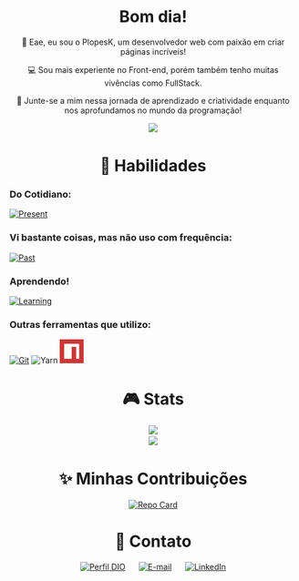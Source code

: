 <div align="center">
  <h1>Bom dia!</h1>
  <p>👋 Eae, eu sou o PlopesK, um desenvolvedor web com paixão em criar páginas incríveis! </p>
 <p>💻 Sou mais experiente no Front-end, porém também tenho muitas vivências como FullStack.</p>
  <p>🚀 Junte-se a mim nessa jornada de aprendizado e criatividade enquanto nos aprofundamos no mundo da programação!</p>
  <img src="https://media3.giphy.com/media/sn4vGDGn8Js905dRtL/giphy.gif?cid=ecf05e47gortlqzbairygnqax9ejuh31qp0di02wv11vicod&ep=v1_stickers_search&rid=giphy.gif&ct=s"  height="100"><br>

<h1> 🚀 Habilidades </h1>
</div>

### Do Cotidiano:

[![Present](https://skillicons.dev/icons?i=js,ts,angular,nodejs,html,css,mysql,unity&theme=dark)](https://skillicons.dev)

### Vi bastante coisas, mas não uso com frequência:

[![Past](https://skillicons.dev/icons?i=java,php,c,cpp,figma,unreal&theme=dark)](https://skillicons.dev)

### Aprendendo!

[![Learning](https://skillicons.dev/icons?i=react,redux,babel,nextjs,cs,sass&theme=dark)](https://skillicons.dev)

### Outras ferramentas que utilizo:

[![Git](https://skillicons.dev/icons?i=github&theme=dark)](https://skillicons.dev)
<img alt="Yarn" title="Yarn" src="https://user-images.githubusercontent.com/25181517/183049794-a3dfaddd-22ee-4ffe-b0b4-549ccd4879f9.png" height="42">
<img alt="NPM" title="NPM" src="https://raw.githubusercontent.com/github/explore/80688e429a7d4ef2fca1e82350fe8e3517d3494d/topics/npm/npm.png" height="42">

<div align="center">
  <h1> 🎮 Stats </h1>
  
  <img src="https://github-readme-stats.vercel.app/api?username=plopesk&show_icons=true&theme=tokyonight" height="200px"> <br>
  <img src="https://github-readme-stats.vercel.app/api/top-langs/?username=plopesk&layout=compact&theme=tokyonight" height="200px"><br>

<h1> ✨ Minhas Contribuições </h1>

[![Repo Card](https://github-readme-stats.vercel.app/api/pin/?username=plopesk&repo=dio-lab-open-source&bg_color=000&border_color=30A3DC&show_icons=true&icon_color=30A3DC&text_color=FFF)](https://github.com/rehpedroso/dio-lab-open-source)

<h1> 📝 Contato </h1>

[![Perfil DIO](https://img.shields.io/badge/-Meu%20Perfil%20na%20DIO-30A3DC?style=for-the-badge)](https://web.dio.me/users/gp081009/) &nbsp;&nbsp;&nbsp;&nbsp;
[![E-mail](https://img.shields.io/badge/-Email-000?style=for-the-badge&logo=microsoft-outlook&logoColor=E94D5F)](mailto:gpcomercial04@gmail.com) &nbsp;&nbsp;&nbsp;&nbsp;
[![LinkedIn](https://img.shields.io/badge/-LinkedIn-000?style=for-the-badge&logo=linkedin&logoColor=30A3DC)](https://www.linkedin.com/in/gabriel-primo444/)

</div>
